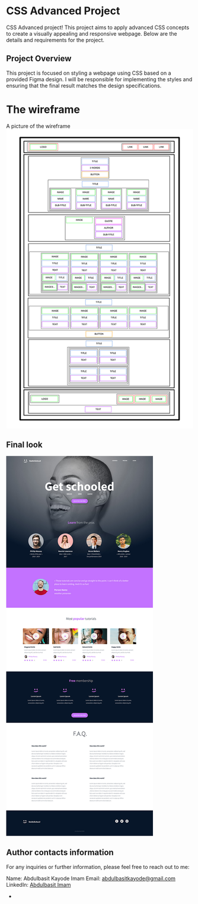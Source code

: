 # CSS Advanced Project

CSS Advanced project! This project aims to apply advanced CSS concepts to create a visually appealing and responsive webpage. Below are the details and requirements for the project.

## Project Overview

This project is focused on styling a webpage using CSS based on a provided Figma design. I will be responsible for implementing the styles and ensuring that the final result matches the design specifications.

# The wireframe
A picture of the wireframe
![Screenshot](wireframe.jpg)


## Final look
![screenshot](final.jpg)

## Author contacts information
For any inquiries or further information, please feel free to reach out to me:

Name: Abdulbasit Kayode Imam
Email: abdulbasitkayode@gmail.com
LinkedIn: [Abdulbasit Imam](https://www.linkedin.com/abdulbasitimam)

- 